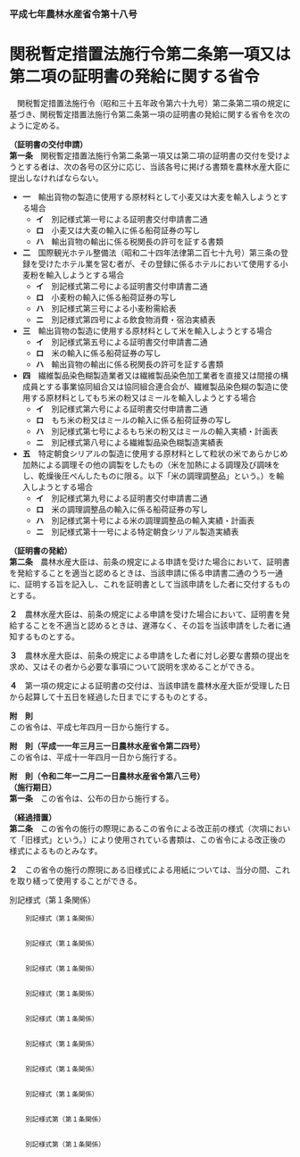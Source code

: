 ### 平成七年農林水産省令第十八号  
# 関税暫定措置法施行令第二条第一項又は第二項の証明書の発給に関する省令  
　関税暫定措置法施行令（昭和三十五年政令第六十九号）第二条第二項の規定に基づき、関税暫定措置法施行令第二条第一項の証明書の発給に関する省令を次のように定める。  
  
**（証明書の交付申請）**  
**第一条**　関税暫定措置法施行令第二条第一項又は第二項の証明書の交付を受けようとする者は、次の各号の区分に応じ、当該各号に掲げる書類を農林水産大臣に提出しなければならない。  
* **一**　輸出貨物の製造に使用する原材料として小麦又は大麦を輸入しようとする場合  
	* **イ**　別記様式第一号による証明書交付申請書二通  
	* **ロ**　小麦又は大麦の輸入に係る船荷証券の写し  
	* **ハ**　輸出貨物の輸出に係る税関長の許可を証する書類  
* **二**　国際観光ホテル整備法（昭和二十四年法律第二百七十九号）第三条の登録を受けたホテル業を営む者が、その登録に係るホテルにおいて使用する小麦粉を輸入しようとする場合  
	* **イ**　別記様式第二号による証明書交付申請書二通  
	* **ロ**　小麦粉の輸入に係る船荷証券の写し  
	* **ハ**　別記様式第三号による小麦粉需給表  
	* **ニ**　別記様式第四号による飲食物消費・宿泊実績表  
* **三**　輸出貨物の製造に使用する原材料として米を輸入しようとする場合  
	* **イ**　別記様式第五号による証明書交付申請書二通  
	* **ロ**　米の輸入に係る船荷証券の写し  
	* **ハ**　輸出貨物の輸出に係る税関長の許可を証する書類  
* **四**　繊維製品染色糊製造業者又は繊維製品染色加工業者を直接又は間接の構成員とする事業協同組合又は協同組合連合会が、繊維製品染色糊の製造に使用する原材料としてもち米の粉又はミールを輸入しようとする場合  
	* **イ**　別記様式第六号による証明書交付申請書二通  
	* **ロ**　もち米の粉又はミールの輸入に係る船荷証券の写し  
	* **ハ**　別記様式第七号によるもち米の粉又はミールの輸入実績・計画表  
	* **ニ**　別記様式第八号による繊維製品染色糊製造実績表  
* **五**　特定朝食シリアルの製造に使用する原材料として粒状の米であらかじめ加熱による調理その他の調製をしたもの（米を加熱による調理及び調味をし、乾燥後圧ぺんしたものに限る。以下「米の調理調整品」という。）を輸入しようとする場合  
	* **イ**　別記様式第九号による証明書交付申請書二通  
	* **ロ**　米の調理調整品の輸入に係る船荷証券の写し  
	* **ハ**　別記様式第十号による米の調理調整品の輸入実績・計画表  
	* **ニ**　別記様式第十一号による特定朝食シリアル製造実績表  
  
**（証明書の発給）**  
**第二条**　農林水産大臣は、前条の規定による申請を受けた場合において、証明書を発給することを適当と認めるときは、当該申請に係る申請書二通のうち一通に、証明する旨を記入し、これを証明書として当該申請をした者に交付するものとする。  
  
**２**　農林水産大臣は、前条の規定による申請を受けた場合において、証明書を発給することを不適当と認めるときは、遅滞なく、その旨を当該申請をした者に通知するものとする。  
  
**３**　農林水産大臣は、前条の規定による申請をした者に対し必要な書類の提出を求め、又はその者から必要な事項について説明を求めることができる。  
  
**４**　第一項の規定による証明書の交付は、当該申請を農林水産大臣が受理した日から起算して十五日を経過した日までにするものとする。  
  
**附　則**  
この省令は、平成七年四月一日から施行する。  
  
**附　則（平成一一年三月三一日農林水産省令第二四号）**  
この省令は、平成十一年四月一日から施行する。  
  
**附　則（令和二年一二月二一日農林水産省令第八三号）**  
**（施行期日）**  
**第一条**　この省令は、公布の日から施行する。  
  
**（経過措置）**  
**第二条**　この省令の施行の際現にあるこの省令による改正前の様式（次項において「旧様式」という。）により使用されている書類は、この省令による改正後の様式によるものとみなす。  
  
**２**　この省令の施行の際現にある旧様式による用紙については、当分の間、これを取り繕って使用することができる。  
  
別記様式（第１条関係）  

          
        別記様式（第１条関係）  

          
        別記様式（第１条関係）  

          
        別記様式（第１条関係）  

          
        別記様式（第１条関係）  

          
        別記様式（第１条関係）  

          
        別記様式（第１条関係）  

          
        別記様式（第１条関係）  

          
        別記様式（第１条関係）  

          
        別記様式第（第１条関係）  

          
        別記様式第（第１条関係）  

          
        
